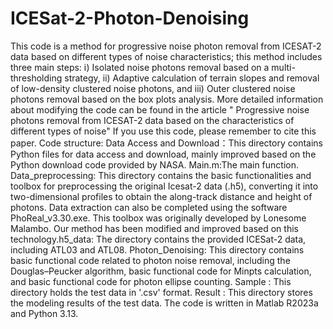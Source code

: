 # ICESat-2-Photon-Denoising
This code is a method for progressive noise photon removal from ICESAT-2 data based on different types of noise characteristics; this method includes three main steps: ⅰ) Isolated noise photons removal based on a multi-thresholding strategy, ⅱ) Adaptive calculation of terrain slopes and removal of low-density clustered noise photons, and  ⅲ) Outer clustered noise photons removal based on the box plots analysis.
More detailed information about modifying the code can be found in the article " Progressive noise photons removal from ICESAT-2 data based on the characteristics of different types of noise"
If you use this code, please remember to cite this paper.
Code structure:
Data Access and Download：This directory contains Python files for data access and download, mainly improved based on the Python download code provided by NASA.
Main.m:The main function.
Data_preprocessing: This directory contains the basic functionalities and toolbox for preprocessing the original Icesat-2 data (.h5), converting it into two-dimensional profiles to obtain the along-track distance and height of photons. Data extraction can also be completed using the software PhoReal_v3.30.exe. This toolbox was originally developed by Lonesome Malambo. Our method has been modified and improved based on this technology.h5_data: The directory contains the provided ICESat-2 data, including ATL03 and ATL08.
Photon_Denoising: This directory contains basic functional code related to photon noise removal, including the Douglas–Peucker algorithm, basic functional code for Minpts calculation, and basic functional code for photon ellipse counting.
Sample : This directory holds the test data in '.csv' format.
Result : This directory stores the modeling results of the test data.
The code is written in Matlab R2023a and Python 3.13.
